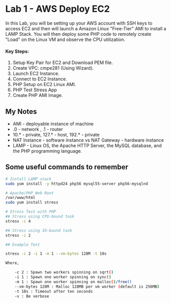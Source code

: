 # Lab 1 - AWS Deploy EC2
In this Lab, you will be setting up your AWS account with SSH keys to access EC2 and then will launch a Amazon Linux "Free-Tier" AMI to install a LAMP Stack.  You will then deploy some PHP code to remotely create "Load" on the Linux VM and observe the CPU utilization.

#### Key Steps:
1. Setup Key Pair for EC2 and Download PEM file.
2. Create VPC:  cmpe281 (Using Wizard).
3. Launch EC2 Instance.
4. Connect to EC2 Instance.
5. PHP Setup on EC2 Linux AMI.
6. PHP Test Stress App
7. Create PHP AMI Image.


## My Notes
- AMI - deployable instance of machine
- .0 - network , .1 - router
- 10.* - private, 127.* - host, 192.* - private
- NAT Instance - software instance  vs NAT Gateway - hardware instance
- LAMP - Linux OS, the Apache HTTP Server, the MySQL database, and the PHP programming language.

## Some useful commands to remember
```bash
# Install LAMP stack
sudo yum install -y httpd24 php56 mysql55-server php56-mysqlnd

# Apache/PHP Web Root
/var/www/html
sudo yum install stress

# Stress Test with PHP
## Stress using CPU-bound task
stress -c 4

## Stress using IO-bound task
stress -i 2

## Example Test

stress -c 2 -i 1 -m 1 --vm-bytes 128M -t 10s

Where,

    -c 2 : Spawn two workers spinning on sqrt()
    -i 1 : Spawn one worker spinning on sync()
    -m 1 : Spawn one worker spinning on malloc()/free()
    --vm-bytes 128M : Malloc 128MB per vm worker (default is 256MB)
    -t 10s : Timeout after ten seconds
    -v : Be verbose
```
